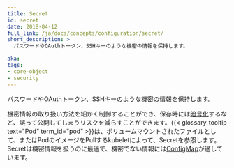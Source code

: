 ```yaml
---
title: Secret
id: secret
date: 2018-04-12
full_link: /ja/docs/concepts/configuration/secret/
short_description: >
  パスワードやOAuthトークン、SSHキーのような機密の情報を保持します。

aka: 
tags:
- core-object
- security
---
```

 パスワードやOAuthトークン、SSHキーのような機密の情報を保持します。

<!--more--> 

機密情報の取り扱い方法を細かく制御することができ、保存時には[暗号化](/ja/docs/tasks/administer-cluster/encrypt-data/#ensure-all-secrets-are-encrypted)するなど、誤って公開してしまうリスクを減らすことができます。{{< glossary_tooltip text="Pod" term_id="pod" >}}は、ボリュームマウントされたファイルとして、またはPodのイメージをPullするkubeletによって、Secretを参照します。Secretは機密情報を扱うのに最適で、機密でない情報には[ConfigMap](/ja/docs/tasks/configure-pod-container/configure-pod-configmap/)が適しています。

